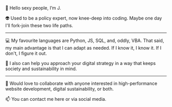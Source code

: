 👋 Hello sexy people, I’m J.

👽 Used to be a policy expert, now knee-deep into coding. Maybe one day I'll fork-join these two life paths. 

---

💻 My favourite languages are Python, JS, SQL, and, oddly, VBA. That said, my main advantage is that I can adapt as needed. If I know it, I know it. If I don't, I figure it out.

🌱 I also can help you approach your digital strategy in a way that keeps society and sustainability in mind.

---

💞 Would love to collaborate with anyone interested in high-performance website development, digital sustainability, or both.

📫 You can contact me here or via social media.

<!---
jbolns/jbolns is a ✨ special ✨ repository because its `README.md` (this file) appears on your GitHub profile.
You can click the Preview link to take a look at your changes.
--->
